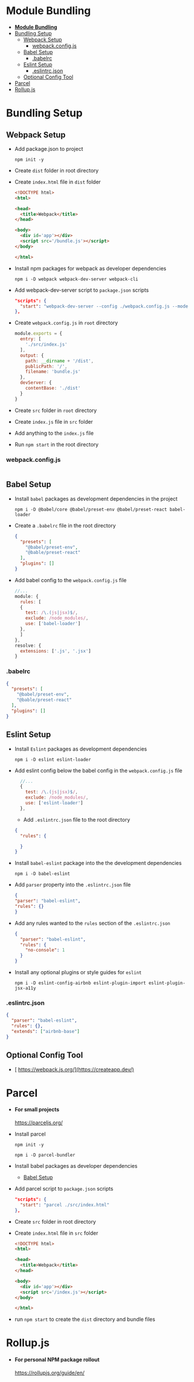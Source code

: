# __Module Bundling__

- [__Module Bundling__](#module-bundling)
- [Bundling Setup](#bundling-setup)
  - [Webpack Setup](#webpack-setup)
    - [webpack.config.js](#webpackconfigjs)
  - [Babel Setup](#babel-setup)
    - [.babelrc](#babelrc)
  - [Eslint Setup](#eslint-setup)
    - [.eslintrc.json](#eslintrcjson)
  - [Optional Config Tool](#optional-config-tool)
- [Parcel](#parcel)
- [Rollup.js](#rollupjs)

# Bundling Setup

## Webpack Setup

- Add package.json to project

  ``npm init -y``

- Create ``dist`` folder in root directory

- Create ``index.html`` file in ``dist`` folder

  ```html
  <!DOCTYPE html>
  <html>

  <head>
    <title>Webpack</title>
  </head>

  <body>
    <div id='app'></div>
    <script src='/bundle.js'></script>
  </body>

  </html>
  ```


- Install npm packages for webpack as developer dependencies

  ``npm i -D webpack webpack-dev-server webpack-cli``

- Add webpack-dev-server script to ``package.json`` scripts

  ```json
  "scripts": {
    "start": "webpack-dev-server --config ./webpack.config.js --mode development"
  },
  ```

- Create ``webpack.config.js`` in ``root`` directory
  ```javascript
  module.exports = {
    entry: [
      './src/index.js'
    ],
    output: {
      path: __dirname + '/dist',
      publicPath: '/',
      filename: 'bundle.js'
    },
    devServer: {
      contentBase: './dist'
    }
  }
  ```
- Create ``src`` folder in ``root`` directory
- Create ``index.js`` file in ``src`` folder
- Add anything to the ``index.js`` file
- Run ``npm start`` in the root directory

### webpack.config.js

```javascript

```

## Babel Setup

- Install ``babel`` packages as development dependencies in the project

  ``npm i -D @babel/core @babel/preset-env @babel/preset-react babel-loader``

- Create a ``.babelrc`` file in the root directory

  ```json
  {
    "presets": [
      "@babel/preset-env",
      "@bable/preset-react"
    ],
    "plugins": []
  }
  ```

- Add babel config to the ``webpack.config.js`` file

  ```javascript
  //...
  module: {
    rules: [
    {
      test: /\.(js|jsx)$/,
      exclude: /node_modules/,
      use: ['babel-loader']
    },
    ]
  },
  resolve: {
    extensions: ['.js', '.jsx']
  }
  ```


### .babelrc

```json
{
  "presets": [
    "@babel/preset-env",
    "@bable/preset-react"
  ],
  "plugins": []
}
```

## Eslint Setup

- Install ``Eslint`` packages as development dependencies

  ``npm i -D eslint eslint-loader``

- Add eslint config below the babel config in the ``webpack.config.js`` file

  ```javascript
    //...
    {
      test: /\.(js|jsx)$/,
      exclude: /node_modules/,
      use: ['eslint-loader']
    },
  ```

  - Add ``.eslintrc.json`` file to the root directory

  ```json
  {
    "rules": {

    }
  }
  ```

- Install ``babel-eslint`` package into the the development dependencies

  ``npm i -D babel-eslint``

- Add ``parser`` property into the ``.eslintrc.json`` file

  ```json
  {
  "parser": "babel-eslint",
  "rules": {}
  }
  ```

- Add any rules wanted to the ``rules`` section of the ``.eslintrc.json``

  ```json
  {
    "parser": "babel-eslint",
    "rules": {
      "no-console": 1
    }
  }
  ```

- Install any optional plugins or style guides for ``eslint``

  ``npm i -D eslint-config-airbnb eslint-plugin-import eslint-plugin-jsx-a11y``

### .eslintrc.json

```json
{
  "parser": "babel-eslint",
  "rules": {},
  "extends": ["airbnb-base"]
}
```

## Optional Config Tool
   - [ https://webpack.js.org/](https://createapp.dev/)

# Parcel

- #### For small projects
  https://parceljs.org/

- Install parcel

  ``npm init -y``

  ``npm i -D parcel-bundler``

- Install babel packages as developer dependencies

  - [Babel Setup](#babel-setup)

- Add parcel script to ``package.json`` scripts

  ```json
  "scripts": {
    "start": "parcel ./src/index.html"
  },
  ```

- Create ``src`` folder in root directory

- Create ``index.html`` file in ``src`` folder

  ```html
  <!DOCTYPE html>
  <html>

  <head>
    <title>Webpack</title>
  </head>

  <body>
    <div id='app'></div>
    <script src='/index.js'></script>
  </body>

  </html>
  ```

- run `npm start` to create the `dist` directory and bundle files


# Rollup.js

- #### For personal NPM package rollout
  https://rollupjs.org/guide/en/